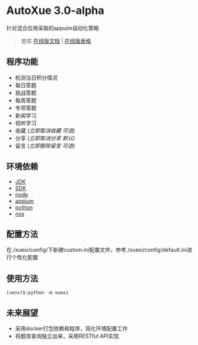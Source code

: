 # AutoXue 3.0-alpha

针对混合应用采取的appuim自动化策略

> 题库 [在线版文档](./xuexi/sources/exports/data-doc.md) | [在线版表格](./xuexi/sources/exports/data-grid.md)

## 程序功能
- 检测当日积分情况
- 每日答题
- 挑战答题
- 每周答题
- 专项答题
- 新闻学习
- 视听学习
- 收藏 (*立即取消收藏 可选*)
- 分享 (*立即取消分享 默认*)
- 留言 (*立即删除留言 可选*)

## 环境依赖
- [JDK](./README.md)
- [SDK](./README.md)
- [node](./README.md)
- [appium](./README.md)
- [python](./README.md)
- [nox](./README.md)

## 配置方法
在./xuexi/config/下新建custom.ini配置文件，参考./xuexi/config/default.ini进行个性化配置

## 使用方法
```
(venv)$:python -m xuexi
```

## 未来展望
- 采用docker打包依赖和程序，简化环境配置工作
- 将题库查询独立出来，采用RESTful API实现